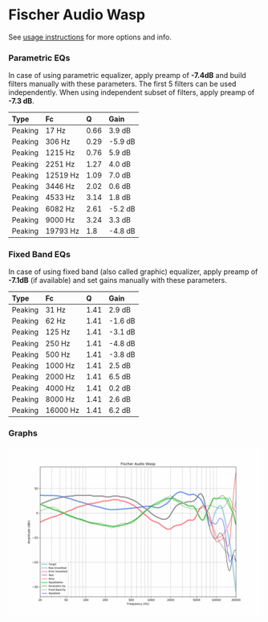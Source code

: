 # Fischer Audio Wasp
See [usage instructions](https://github.com/jaakkopasanen/AutoEq#usage) for more options and info.

### Parametric EQs
In case of using parametric equalizer, apply preamp of **-7.4dB** and build filters manually
with these parameters. The first 5 filters can be used independently.
When using independent subset of filters, apply preamp of **-7.3 dB**.

| Type    | Fc       |    Q | Gain    |
|:--------|:---------|:-----|:--------|
| Peaking | 17 Hz    | 0.66 | 3.9 dB  |
| Peaking | 306 Hz   | 0.29 | -5.9 dB |
| Peaking | 1215 Hz  | 0.76 | 5.9 dB  |
| Peaking | 2251 Hz  | 1.27 | 4.0 dB  |
| Peaking | 12519 Hz | 1.09 | 7.0 dB  |
| Peaking | 3446 Hz  | 2.02 | 0.6 dB  |
| Peaking | 4533 Hz  | 3.14 | 1.8 dB  |
| Peaking | 6082 Hz  | 2.61 | -5.2 dB |
| Peaking | 9000 Hz  | 3.24 | 3.3 dB  |
| Peaking | 19793 Hz | 1.8  | -4.8 dB |

### Fixed Band EQs
In case of using fixed band (also called graphic) equalizer, apply preamp of **-7.1dB**
(if available) and set gains manually with these parameters.

| Type    | Fc       |    Q | Gain    |
|:--------|:---------|:-----|:--------|
| Peaking | 31 Hz    | 1.41 | 2.9 dB  |
| Peaking | 62 Hz    | 1.41 | -1.6 dB |
| Peaking | 125 Hz   | 1.41 | -3.1 dB |
| Peaking | 250 Hz   | 1.41 | -4.8 dB |
| Peaking | 500 Hz   | 1.41 | -3.8 dB |
| Peaking | 1000 Hz  | 1.41 | 2.5 dB  |
| Peaking | 2000 Hz  | 1.41 | 6.5 dB  |
| Peaking | 4000 Hz  | 1.41 | 0.2 dB  |
| Peaking | 8000 Hz  | 1.41 | 2.6 dB  |
| Peaking | 16000 Hz | 1.41 | 6.2 dB  |

### Graphs
![](./Fischer%20Audio%20Wasp.png)